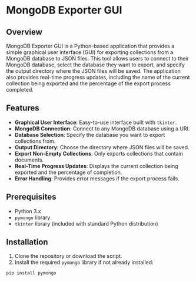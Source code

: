 # MongoDB Exporter GUI

## Overview

MongoDB Exporter GUI is a Python-based application that provides a simple graphical user interface (GUI) for exporting collections from a MongoDB database to JSON files. This tool allows users to connect to their MongoDB database, select the database they want to export, and specify the output directory where the JSON files will be saved. The application also provides real-time progress updates, including the name of the current collection being exported and the percentage of the export process completed.

## Features

- **Graphical User Interface**: Easy-to-use interface built with `tkinter`.
- **MongoDB Connection**: Connect to any MongoDB database using a URI.
- **Database Selection**: Specify the database you want to export collections from.
- **Output Directory**: Choose the directory where JSON files will be saved.
- **Export Non-Empty Collections**: Only exports collections that contain documents.
- **Real-Time Progress Updates**: Displays the current collection being exported and the percentage of completion.
- **Error Handling**: Provides error messages if the export process fails.

## Prerequisites

- Python 3.x
- `pymongo` library
- `tkinter` library (included with standard Python distribution)

## Installation

1. Clone the repository or download the script.
2. Install the required `pymongo` library if not already installed:

```sh
pip install pymongo
